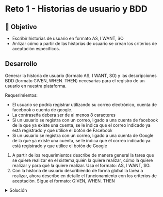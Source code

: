 # Reto 1 - Historias de usuario y BDD

## :dart: Objetivo

- Escribir historias de usuario en formato AS, I WANT, SO
- Anlizar cómo a partir de las historias de usuario se crean los criterios de aceptación específicos.

## Desarrollo

Generar la historia de usuario (formato AS, I WANT, SO) y las descripciones BDD (formato GIVEN, WHEN. THEN) necesarias
para el registro de un usuario en nuestra plataforma.

Requerimientos:

- El usuario se podría registrar utilizando su correo electrónico, cuenta de facebook o cuenta de google.
- La contraseña debera ser de al menos 8 caracteres
- Si un usuario se registra con un correo, ligado a una cuenta de facebook de la que ya existe una cuenta, se le indica
  que el correo indicado ya está registrado y que utilice el botón de Facebook
- Si un usuario se registra con un correo, ligado a una cuenta de Google de la que ya existe una cuenta, se le indica
  que el correo indicado ya está registrado y que utilice el botón de Google
  
  
1. A partir de los requerimientos describe de manera general la tarea que se quiere realizar en el sistema,quién la quiere realizar, cómo la quiere realizar y para qué la quiere realizar. Usa el formato: AS, I WANT, SO.
2. Con la historia de usuario describiendo de forma global la tarea a realizar, ahora describe en detalle el funcionamiento con los criterios de aceptación. Sigue el formato: GIVEN, WHEN. THEN

<details>
  <summary>Solución</summary>
  
1. Como primer paso y tomando en cuenta los requerimientos describiremos de manera general la tarea que se quiere realizar en el sistema,quién la quiere realizar, cómo la quiere realizar y para qué la quiere realizar.

## Historia de usuario Sign up

**AS** un usuario
**I WANT** poder registrarme utilizando mi correo, cuenta de facebook o google
**SO** puedo ingresar a la aplicación con mi cuenta
  
2. Con nuestra historia de usuario describiendo de forma global la tarea a realizar, ahora describiremos en detalle el funcionamiento con los criterios de aceptación

## Criterios de aceptación

**GIVEN** un usuario
**WHEN** se registra con correo y contraseña
**THEN** se crea su registro en la aplicación

**GIVEN** un usuario
**WHEN** ingresa una contraseña de longitud menor a 8 caracteres
**THEN** se le indica que requiere una contraseña de al menos 8 caracteres

**GIVEN** un usuario
**WHEN** se registra con una cuenta de facebook **sin correo** asociado
**THEN** se crea su registro en la aplicación

**GIVEN** un usuario
**WHEN** se registra con una cuenta de facebook con correo asociado
**THEN** se crea su registro en la aplicación

**GIVEN** un usuario
**WHEN** se registra con una cuenta de google
**THEN** se crea su registro en la aplicación

**GIVEN** un usuario
**WHEN** se registra con un correo del que ya existe una cuenta
**THEN** se le indica que el correo indicado ya ya esta registrado

**GIVEN** un usuario
**WHEN** se registra con un correo, ligado a una cuenta de facebook de la que ya existe una cuenta
**THEN** se le indica que el correo indicado ya ya esta registrado y que utilice el boton de Facebook

**GIVEN** un usuario
**WHEN** se registra con un correo, ligado a una cuenta de google de la que ya existe una cuenta
**THEN** se le indica que el correo indicado ya ya esta registrado y que utilice el boton de google
</details>
